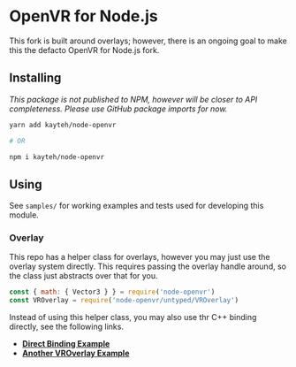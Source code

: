 # OpenVR for Node.js

This fork is built around overlays; however, there is an ongoing goal to make this the defacto OpenVR for Node.js fork.

## Installing

*This package is not published to NPM, however will be closer to API completeness. Please use GitHub package imports for now.*

```sh
yarn add kayteh/node-openvr

# OR

npm i kayteh/node-openvr
```

## Using

See `samples/` for working examples and tests used for developing this module.

### Overlay

This repo has a helper class for overlays, however you may just use the overlay system directly. This requires passing the overlay handle around, so the class just abstracts over that for you.

```js
const { math: { Vector3 } } = require('node-openvr')
const VROverlay = require('node-openvr/untyped/VROverlay')

```

Instead of using this helper class, you may also use thr C++ binding directly, see the following links.
- [**Direct Binding Example**](/kayteh/node-openvr/master/samples/direct.js)
- [**Another VROverlay Example**](/kayteh/node-openvr/master/samples/image-overlay/index.js)